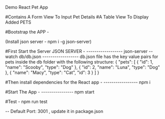 Demo React Pet App 

#Contains A Form View To Input Pet Details
#A Table View To Display Added PETS

#Bootstrap the APP - 

(Install json server - npm i -g json-server)

#First Start the Server JSON SERVER - 
------------------ json-server --watch db/db.json
------------------ db.json file has the key value pairs for pets inside the db folder with the following structure:
{
  "pets": [
    {
      "id": 1,
      "name": "Scooby",
      "type": "Dog"
    },
    {
      "id": 2,
      "name": "Luna",
      "type": "Dog"
    },
    {
      "name": "Macy",
      "type": "Cat",
      "id": 3
    }
  ]
}

#Then install dependencies for the React app - 
-----------------  npm i 

#Start The App - 
----------------  npm start

#Test - 
npm run test


-- Default Port: 3001 , update it in package.json


